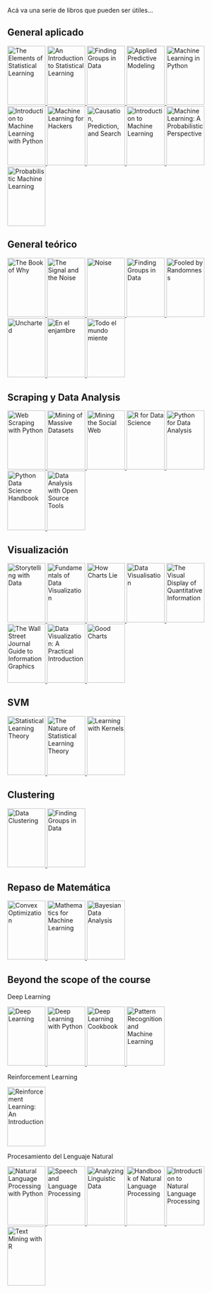 Acá va una serie de libros que pueden ser útiles...
## General aplicado
<p>
<a href="https://www.goodreads.com/book/show/148009.The_Elements_of_Statistical_Learning">
<img border="0" title="The Elements of Statistical Learning" 
src="https://i.gr-assets.com/images/S/compressed.photo.goodreads.com/books/1387738132l/148009.jpg" width="86" height="133.3">
</a>
<a href="https://www.goodreads.com/book/show/17397466-an-introduction-to-statistical-learning">
<img border="0" title="An Introduction to Statistical Learning" 
src="https://i.gr-assets.com/images/S/compressed.photo.goodreads.com/books/1385132472l/17397466.jpg" width="86" height="133.3">
</a>
<a href="https://www.goodreads.com/book/show/40363665-hands-on-machine-learning-with-scikit-learn-keras-and-tensorflow">
<img border="0" title="Hands-On Machine Learning with Scikit-Learn, Keras, and Tensorflow" alt="Finding Groups in Data" 
src="https://i.gr-assets.com/images/S/compressed.photo.goodreads.com/books/1571123692l/40363665.jpg" width="86" height="133.3">
</a>  
<a href="https://www.goodreads.com/book/show/17299542-applied-predictive-modeling">
<img border="0" title="Applied Predictive Modeling"
src="https://i.gr-assets.com/images/S/compressed.photo.goodreads.com/books/1385251160l/17299542.jpg" width="86" height="133.3">
</a>  
<a href="https://www.goodreads.com/book/show/23059706-machine-learning-in-python">
<img border="0" title="Machine Learning in Python" 
src="https://i.gr-assets.com/images/S/compressed.photo.goodreads.com/books/1470617594l/23059706._SX318_.jpg" width="86" height="133.3">
</a>
<a href="https://www.goodreads.com/book/show/24346909-introduction-to-machine-learning-with-python">
<img border="0" title="Introduction to Machine Learning with Python" 
src="https://i.gr-assets.com/images/S/compressed.photo.goodreads.com/books/1475832701l/24346909.jpg" width="86" height="133.3">
</a>
<a href="https://www.goodreads.com/book/show/13482301-machine-learning-for-hackers">
<img border="0" title="Machine Learning for Hackers" 
src="https://i.gr-assets.com/images/S/compressed.photo.goodreads.com/books/1385132472l/17397466.jpg" width="86" height="133.3">
</a>
<a href="https://www.goodreads.com/book/show/739803.Causation_Prediction_and_Search">
<img border="0" title="Causation, Prediction, and Search" 
src="https://i.gr-assets.com/images/S/compressed.photo.goodreads.com/books/1390074736l/739803.jpg" width="86" height="133.3">
</a>
<a href="https://www.goodreads.com/book/show/213032.Introduction_to_Machine_Learning">
<img border="0" title="Introduction to Machine Learning" 
src="https://i.gr-assets.com/images/S/compressed.photo.goodreads.com/books/1386923543l/213032.jpg" width="86" height="133.3">
</a>
<a href="https://www.goodreads.com/book/show/15857489-machine-learning">
<img border="0" title="Machine Learning: A Probabilistic Perspective" 
src="https://i.gr-assets.com/images/S/compressed.photo.goodreads.com/books/1500590648l/15857489._SX318_.jpg" width="86" height="133.3">
</a>
<a href="https://www.goodreads.com/book/show/58064710-probabilistic-machine-learning">
<img border="0" title="Probabilistic Machine Learning" 
src="https://i.gr-assets.com/images/S/compressed.photo.goodreads.com/books/1631506276l/58064710._SX318_.jpg" width="86" height="133.3">
</a>
</p>


## General teórico
<p>
<a href="https://www.goodreads.com/book/show/36204378-the-book-of-why">
<img border="0" title="The Book of Why" 
src="https://i.gr-assets.com/images/S/compressed.photo.goodreads.com/books/1516890908l/36204378.jpg" width="86" height="133.3">
</a>
<a href="https://www.goodreads.com/book/show/13588394-the-signal-and-the-noise">
<img border="0" title="The Signal and the Noise" 
src="https://i.gr-assets.com/images/S/compressed.photo.goodreads.com/books/1355058876l/13588394.jpg" width="86" height="133.3">
</a>
<a href="https://www.goodreads.com/book/show/55339408-noise">
<img border="0" title="Noise" 
src="https://i.gr-assets.com/images/S/compressed.photo.goodreads.com/books/1617709587l/55339408.jpg" width="86" height="133.3">
</a>
<a href="https://www.goodreads.com/book/show/43722897-the-art-of-statistics">
<img border="0" title="The Art of Statistics" alt="Finding Groups in Data" 
src="https://i.gr-assets.com/images/S/compressed.photo.goodreads.com/books/1561638191l/43722897.jpg" width="86" height="133.3">
</a>  
<a href="https://www.goodreads.com/book/show/38315.Fooled_by_Randomness">
<img border="0" title="Fooled by Randomness"
src="https://i.gr-assets.com/images/S/compressed.photo.goodreads.com/books/1388180506l/38315.jpg" width="86" height="133.3">
</a>  
<a href="https://www.goodreads.com/book/show/20324580-uncharted">
<img border="0" title="Uncharted" 
src="https://i.gr-assets.com/images/S/compressed.photo.goodreads.com/books/1403903307l/20324580.jpg" width="86" height="133.3">
</a>
<a href="https://www.goodreads.com/book/show/23345558-en-el-enjambre">
<img border="0" title="En el enjambre" 
src="https://i.gr-assets.com/images/S/compressed.photo.goodreads.com/books/1412827540l/23345558.jpg" width="86" height="133.3">
</a>
<a href="https://www.goodreads.com/book/show/46141625-todo-el-mundo-miente">
<img border="0" title="Todo el mundo miente" 
src="https://i.gr-assets.com/images/S/compressed.photo.goodreads.com/books/1559611356l/46141625._SY475_.jpg" width="86" height="133.3">
</a>
</p>


## Scraping y Data Analysis
<p>
<a href="https://www.goodreads.com/book/show/25752783-web-scraping-with-python">
<img border="0" title="Web Scraping with Python" 
src="https://i.gr-assets.com/images/S/compressed.photo.goodreads.com/books/1435869255l/25752783._SX318_.jpg" width="86" height="133.3">
</a>
<a href="https://www.goodreads.com/book/show/12818088-mining-of-massive-datasets">
<img border="0" title="Mining of Massive Datasets" 
src="https://i.gr-assets.com/images/S/compressed.photo.goodreads.com/books/1344738596l/12818088.jpg" width="86" height="133.3">
</a>
<a href="https://www.goodreads.com/book/show/9328656-mining-the-social-web">
<img border="0" title="Mining the Social Web" 
src="https://i.gr-assets.com/images/S/compressed.photo.goodreads.com/books/1328761622l/9328656.jpg" width="86" height="133.3">
</a>
<a href="https://www.goodreads.com/book/show/29860163-r-for-data-science">
<img border="0" title="R for Data Science" 
src="https://i.gr-assets.com/images/S/compressed.photo.goodreads.com/books/1460167872l/29860163._SY475_.jpg" width="86" height="133.3">
</a>
<a href="https://www.goodreads.com/book/show/14744694-python-for-data-analysis">
<img border="0" title="Python for Data Analysis" 
src="https://i.gr-assets.com/images/S/compressed.photo.goodreads.com/books/1356132971l/14744694.jpg" width="86" height="133.3">
</a>
<a href="https://www.goodreads.com/book/show/26457146-python-data-science-handbook">
<img border="0" title="Python Data Science Handbook" 
src="https://i.gr-assets.com/images/S/compressed.photo.goodreads.com/books/1481029785l/26457146.jpg" width="86" height="133.3">
</a>
<a href="https://www.goodreads.com/book/show/8360735-data-analysis-with-open-source-tools">
<img border="0" title="Data Analysis with Open Source Tools" 
src="https://i.gr-assets.com/images/S/compressed.photo.goodreads.com/books/1354901717l/8360735.jpg" width="86" height="133.3">
</a>
</p>
  
## Visualización
<p>
<a href="https://www.goodreads.com/book/show/26535513-storytelling-with-data">
<img border="0" title="Storytelling with Data" 
src="https://i.gr-assets.com/images/S/compressed.photo.goodreads.com/books/1444690744l/26535513._SX318_.jpg" width="86" height="133.3">
</a>
<a href="https://www.goodreads.com/book/show/40014286-fundamentals-of-data-visualization">
<img border="0" title="Fundamentals of Data Visualization" 
src="https://i.gr-assets.com/images/S/compressed.photo.goodreads.com/books/1553582051l/40014286.jpg" width="86" height="133.3">
</a>
<a href="https://www.goodreads.com/book/show/43726576-how-charts-lie">
<img border="0" title="How Charts Lie" 
src="https://i.gr-assets.com/images/S/compressed.photo.goodreads.com/books/1563764604l/43726576.jpg" width="86" height="133.3">
</a>
<a href="https://www.goodreads.com/book/show/29200705-data-visualisation">
<img border="0" title="Data Visualisation" 
src="https://i.gr-assets.com/images/S/compressed.photo.goodreads.com/books/1460188603l/29200705._SX318_.jpg" width="86" height="133.3">
</a>
<a href="https://www.goodreads.com/book/show/17744.The_Visual_Display_of_Quantitative_Information">
<img border="0" title="The Visual Display of Quantitative Information" 
src="https://i.gr-assets.com/images/S/compressed.photo.goodreads.com/books/1560425455l/17744._SX318_.jpg" width="86" height="133.3">
</a>
<a href="https://www.goodreads.com/book/show/6542897-the-wall-street-journal-guide-to-information-graphics">
<img border="0" title="The Wall Street Journal Guide to Information Graphics" 
src="https://i.gr-assets.com/images/S/compressed.photo.goodreads.com/books/1347811638l/6542897.jpg" width="86" height="133.3">
</a>
<a href="https://www.goodreads.com/book/show/39964443-data-visualization">
<img border="0" title="Data Visualization: A Practical Introduction" 
src="https://i.gr-assets.com/images/S/compressed.photo.goodreads.com/books/1545849576l/39964443._SX318_.jpg" width="86" height="133.3">
</a>
<a href="https://www.goodreads.com/book/show/27038049-good-charts">
<img border="0" title="Good Charts" 
src="https://i.gr-assets.com/images/S/compressed.photo.goodreads.com/books/1444689367l/27038049._SX318_.jpg" width="86" height="133.3">
</a>
</p>

## SVM
<p>
<a href="https://www.goodreads.com/book/show/29352723-statistical-learning-theory">
<img border="0" title="Statistical Learning Theory" 
src="https://i.gr-assets.com/images/S/compressed.photo.goodreads.com/books/1456595769l/29352723._SY475_.jpg" width="86" height="133.3">
</a>
</a>
<a href="https://www.goodreads.com/book/show/9468739-the-nature-of-statistical-learning-theory">
<img border="0" title="The Nature of Statistical Learning Theory" 
src="https://i.gr-assets.com/images/S/compressed.photo.goodreads.com/books/1301920657l/9468739.jpg" width="86" height="133.3">
</a>  
<a href="https://www.goodreads.com/book/show/213033.Learning_with_Kernels">
<img border="0" title="Learning with Kernels" 
src="https://i.gr-assets.com/images/S/compressed.photo.goodreads.com/books/1348242892l/213033.jpg" width="86" height="133.3">
</a>
</p>

## Clustering
<p>
<a href="https://www.goodreads.com/book/show/2247772.Data_Clustering">
<img border="0" title="Data Clustering" src="https://i.gr-assets.com/images/S/compressed.photo.goodreads.com/books/1266669217l/2247772.jpg" width="86" height="133.3">
  
</a>
<a href="https://www.goodreads.com/book/show/1254075.Finding_Groups_In_Data">
<img border="0" title="Finding Groups in Data" alt="Finding Groups in Data" src="https://i.gr-assets.com/images/S/compressed.photo.goodreads.com/books/1348403416l/1254075.jpg" width="86" height="133.3">
</a>
</p>

## Repaso de Matemática
<p>
<a href="https://www.goodreads.com/book/show/148030.Convex_Optimization">
<img border="0" title="Convex Optimization" 
src="https://i.gr-assets.com/images/S/compressed.photo.goodreads.com/books/1358993464l/148030.jpg" width="86" height="133.3">
</a>
<a href="https://www.goodreads.com/book/show/50040746-mathematics-for-machine-learning">
<img border="0" title="Mathematics for Machine Learning" 
src="https://i.gr-assets.com/images/S/compressed.photo.goodreads.com/books/1572995511l/50040746._SX318_SY475_.jpg" width="86" height="133.3">
</a>
<a href="https://www.goodreads.com/book/show/619590.Bayesian_Data_Analysis">
<img border="0" title="Bayesian Data Analysis" 
src="https://i.gr-assets.com/images/S/compressed.photo.goodreads.com/books/1340797343l/619590.jpg" width="86" height="133.3">
</a>
</p>

## Beyond the scope of the course
<p>
<p>
Deep Learning
</p>
<a href="https://www.goodreads.com/book/show/24072897-deep-learning">
<img border="0" title="Deep Learning" 
src="https://i.gr-assets.com/images/S/compressed.photo.goodreads.com/books/1490810628l/24072897.jpg" width="86" height="133.3">
</a>
<a href="https://www.goodreads.com/book/show/33986067-deep-learning-with-python">
<img border="0" title="Deep Learning with Python" 
src="https://i.gr-assets.com/images/S/compressed.photo.goodreads.com/books/1513265126l/33986067._SX318_.jpg" width="86" height="133.3">
</a>
<a href="https://www.goodreads.com/book/show/37707168-deep-learning-cookbook">
<img border="0" title="Deep Learning Cookbook" 
src="https://i.gr-assets.com/images/S/compressed.photo.goodreads.com/books/1529051582l/37707168.jpg" width="86" height="133.3">
</a>
<a href="https://www.goodreads.com/book/show/55881.Pattern_Recognition_and_Machine_Learning">
<img border="0" title="Pattern Recognition and Machine Learning" 
src="https://i.gr-assets.com/images/S/compressed.photo.goodreads.com/books/1347401011l/55881.jpg" width="86" height="133.3">
</a>
</p>

<p>
<p>
Reinforcement Learning
</p>
<a href="https://www.goodreads.com/book/show/739791.Reinforcement_Learning">
<img border="0" title="Reinforcement Learning: An Introduction" 
src="https://i.gr-assets.com/images/S/compressed.photo.goodreads.com/books/1348086685l/739791.jpg" width="86" height="133.3">
</a>
</p>

<p>
<p>  
Procesamiento del Lenguaje Natural
</p>  
<a href="https://www.goodreads.com/book/show/6392569.Natural_Language_Processing_with_Python">
<img border="0" title="Natural Language Processing with Python" 
src="https://i.gr-assets.com/images/S/compressed.photo.goodreads.com/books/1328834784l/6392569.jpg" width="86" height="133.3">
</a>
<a href="https://www.goodreads.com/book/show/908047.Speech_and_Language_Processing">
<img border="0" title="Speech and Language Processing" 
src="https://i.gr-assets.com/images/S/compressed.photo.goodreads.com/books/1391032539l/908047.jpg" width="86" height="133.3">
</a>
<a href="https://www.goodreads.com/book/show/6179005-analyzing-linguistic-data">
<img border="0" title="Analyzing Linguistic Data" 
src="https://i.gr-assets.com/images/S/compressed.photo.goodreads.com/books/1392023932l/6179005.jpg" width="86" height="133.3">
</a>
<a href="https://www.goodreads.com/book/show/6884480-handbook-of-natural-language-processing">
<img border="0" title="Handbook of Natural Language Processing" 
src="https://i.gr-assets.com/images/S/compressed.photo.goodreads.com/books/1348425778l/6884480.jpg" width="86" height="133.3">
</a>
<a href="https://www.goodreads.com/book/show/44512538-introduction-to-natural-language-processing">
<img border="0" title="Introduction to Natural Language Processing" 
src="https://i.gr-assets.com/images/S/compressed.photo.goodreads.com/books/1570703063l/44512538.jpg" width="86" height="133.3">
</a>
<a href="https://www.goodreads.com/book/show/34006736-text-mining-with-r">
<img border="0" title="Text Mining with R" 
src="https://i.gr-assets.com/images/S/compressed.photo.goodreads.com/books/1497976596l/34006736.jpg" width="86" height="133.3">
</a>
</p>
  
